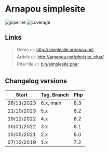 Arnapou simplesite
====================

![pipeline](https://gitlab.com/arnapou/simplesite/badges/main/pipeline.svg)
![coverage](https://gitlab.com/arnapou/simplesite/badges/main/coverage.svg?job=coverage)


Links
--------------------

> Demo 👉️ http://simplesite.arnapou.net <br>
> Article 👉️ http://arnapou.net/php/site_phar/ <br>
> Phar file 👉️ [bin/simplesite.phar](bin/simplesite.phar)


Changelog versions
--------------------

| Start      | Tag, Branch | Php | 
|------------|-------------|-----|
| 26/11/2023 | 6.x, main   | 8.3 |
| 11/10/2023 | 5.x         | 8.2 |
| 19/12/2022 | 4.x         | 8.2 |
| 30/01/2022 | 3.x         | 8.1 |
| 15/05/2021 | 2.x         | 8.0 |
| 07/12/2019 | 1.x         | 7.2 |
